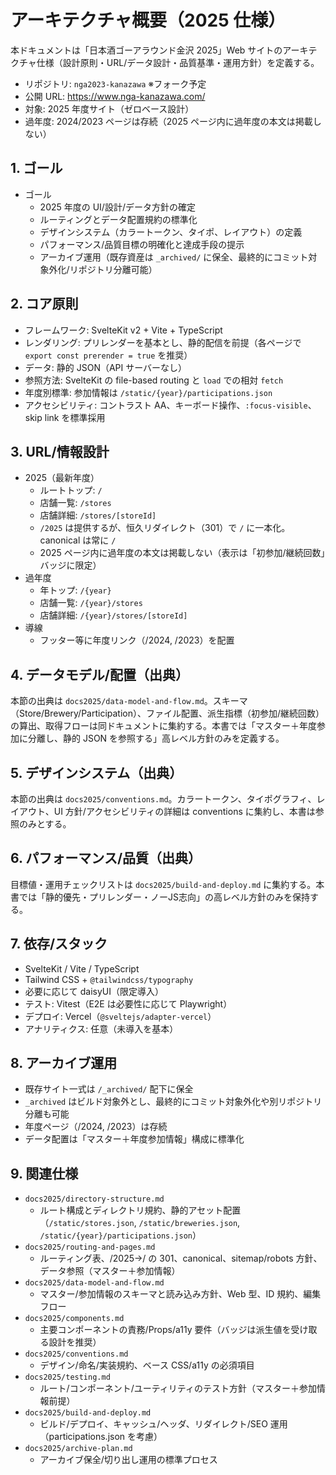 # アーキテクチャ概要（2025 仕様）

本ドキュメントは「日本酒ゴーアラウンド金沢 2025」Web サイトのアーキテクチャ仕様（設計原則・URL/データ設計・品質基準・運用方針）を定義する。

- リポジトリ: `nga2023-kanazawa` ※フォーク予定
- 公開 URL: https://www.nga-kanazawa.com/
- 対象: 2025 年度サイト（ゼロベース設計）
- 過年度: 2024/2023 ページは存続（2025 ページ内に過年度の本文は掲載しない）

## 1. ゴール

- ゴール
  - 2025 年度の UI/設計/データ方針の確定
  - ルーティングとデータ配置規約の標準化
  - デザインシステム（カラートークン、タイポ、レイアウト）の定義
  - パフォーマンス/品質目標の明確化と達成手段の提示
  - アーカイブ運用（既存資産は `_archived/` に保全、最終的にコミット対象外化/リポジトリ分離可能）

## 2. コア原則

- フレームワーク: SvelteKit v2 + Vite + TypeScript
- レンダリング: プリレンダーを基本とし、静的配信を前提（各ページで `export const prerender = true` を推奨）
- データ: 静的 JSON（API サーバーなし）
- 参照方法: SvelteKit の file-based routing と `load` での相対 `fetch`
- 年度別標準: 参加情報は `/static/{year}/participations.json`
- アクセシビリティ: コントラスト AA、キーボード操作、`:focus-visible`、skip link を標準採用

## 3. URL/情報設計

- 2025（最新年度）
  - ルートトップ: `/`
  - 店舗一覧: `/stores`
  - 店舗詳細: `/stores/[storeId]`
  - `/2025` は提供するが、恒久リダイレクト（301）で `/` に一本化。canonical は常に `/`
  - 2025 ページ内に過年度の本文は掲載しない（表示は「初参加/継続回数」バッジに限定）
- 過年度
  - 年トップ: `/{year}`
  - 店舗一覧: `/{year}/stores`
  - 店舗詳細: `/{year}/stores/[storeId]`
- 導線
  - フッター等に年度リンク（/2024, /2023）を配置

## 4. データモデル/配置（出典）

本節の出典は `docs2025/data-model-and-flow.md`。スキーマ（Store/Brewery/Participation）、ファイル配置、派生指標（初参加/継続回数）の算出、取得フローは同ドキュメントに集約する。本書では「マスター＋年度参加に分離し、静的 JSON を参照する」高レベル方針のみを定義する。

## 5. デザインシステム（出典）

本節の出典は `docs2025/conventions.md`。カラートークン、タイポグラフィ、レイアウト、UI 方針/アクセシビリティの詳細は conventions に集約し、本書は参照のみとする。

## 6. パフォーマンス/品質（出典）

目標値・運用チェックリストは `docs2025/build-and-deploy.md` に集約する。本書では「静的優先・プリレンダー・ノーJS志向」の高レベル方針のみを保持する。

## 7. 依存/スタック

- SvelteKit / Vite / TypeScript
- Tailwind CSS + `@tailwindcss/typography`
- 必要に応じて daisyUI（限定導入）
- テスト: Vitest（E2E は必要性に応じて Playwright）
- デプロイ: Vercel（`@sveltejs/adapter-vercel`）
- アナリティクス: 任意（未導入を基本）

## 8. アーカイブ運用

- 既存サイト一式は `/_archived/` 配下に保全
- `_archived` はビルド対象外とし、最終的にコミット対象外化や別リポジトリ分離も可能
- 年度ページ（/2024, /2023）は存続
- データ配置は「マスター＋年度参加情報」構成に標準化

## 9. 関連仕様

- `docs2025/directory-structure.md`
  - ルート構成とディレクトリ規約、静的アセット配置（`/static/stores.json`, `/static/breweries.json`, `/static/{year}/participations.json`）
- `docs2025/routing-and-pages.md`
  - ルーティング表、/2025→/ の 301、canonical、sitemap/robots 方針、データ参照（マスター＋参加情報）
- `docs2025/data-model-and-flow.md`
  - マスター/参加情報のスキーマと読み込み方針、Web 型、ID 規約、編集フロー
- `docs2025/components.md`
  - 主要コンポーネントの責務/Props/a11y 要件（バッジは派生値を受け取る設計を推奨）
- `docs2025/conventions.md`
  - デザイン/命名/実装規約、ベース CSS/a11y の必須項目
- `docs2025/testing.md`
  - ルート/コンポーネント/ユーティリティのテスト方針（マスター＋参加情報前提）
- `docs2025/build-and-deploy.md`
  - ビルド/デプロイ、キャッシュ/ヘッダ、リダイレクト/SEO 運用（participations.json を考慮）
- `docs2025/archive-plan.md`
  - アーカイブ保全/切り出し運用の標準プロセス
